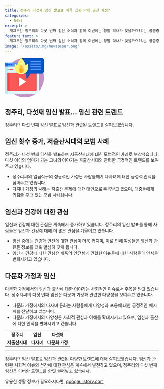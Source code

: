 ```yaml
---
title: 정주리 다섯째 임신 발표로 이목 집중 막내 출산 예정?
categories:
  - News
excerpt: >
  개그우먼 정주리의 다섯 번째 임신 소식과 함께 이번에는 정말 막내가 맞을까요?라는 궁금증을 자아내며, 서울시가 중국 온라인 플랫폼에서 발암물질을 포함한 여성용 속옷과 화장품의 판매 중지 요청, 페루 아마존 지역의 문명 미접촉 부족의 영상이 포착된 소식이 주목받고 있습니다. 클릭해서 자세히 알아보세요.
feature_text: >
  개그우먼 정주리의 다섯 번째 임신 소식과 함께 이번에는 정말 막내가 맞을까요?라는 궁금증을 자아내며, 서울시가 중국 온라인 플랫폼에서 발암물질을 포함한 여성용 속옷과 화장품의 판매 중지 요청, 페루 아마존 지역의 문명 미접촉 부족의 영상이 포착된 소식이 주목받고 있습니다. 클릭해서 자세히 알아보세요.
image: '/assets/img/newspaper.png'
---
```


<p><img src="/assets/img/news.png" alt="rentncar 속보" /></p>

<h2>정주리, 다섯째 임신 발표… 임신 관련 트렌드</h2>

<p data-ke-size="size16">정주리의 다섯 번째 임신 발표로 임신과 관련된 트렌드를 살펴보겠습니다.</p>

<h2>임신 횟수 증가, 저출산시대의 모범 사례</h2>

<p data-ke-size="size16">정주리가 다섯 번째 임신을 발표하며 저출산시대에 대한 모범적인 사례로 부상했습니다. 다섯 아이의 엄마가 되는 그녀의 이야기는 저출산시대와 관련한 긍정적인 트렌드를 보여주고 있습니다.</p>

<ul>
  <li>정주리씨의 일곱식구의 성공적인 가정은 사람들에게 다자녀에 대한 긍정적 인식을 심어주고 있습니다.</li>
  <li>다자녀 가정의 사례는 저출산 문제에 대한 대안으로 주목받고 있으며, 대중들에게 귀감을 주고 있는 모범 사례입니다.</li>
</ul>

<h2>임신과 건강에 대한 관심</h2>

<p data-ke-size="size16">임신과 건강에 대한 관심은 계속해서 증가하고 있습니다. 정주리의 임신 발표를 통해 사람들은 임신과 건강에 대해 더 많은 관심을 기울이고 있습니다.</p>

<ul>
  <li>임신 중에는 건강과 안전에 대한 관심이 더욱 커지며, 이로 인해 여성들은 임신과 관련된 정보를 더욱 열심히 찾게 됩니다.</li>
  <li>임신과 건강에 대한 관심은 제품의 안전성과 관련한 이슈들에 대한 사람들의 인식을 변화시키고 있습니다.</li>
</ul>

<h2>다문화 가정과 임신</h2>

<p data-ke-size="size16">다문화 가정에서의 임신과 출산에 대한 이야기는 사회적인 이슈로서 주목을 받고 있습니다. 정주리씨의 다섯 번째 임신은 다문화 가정과 관련한 다양성을 보여주고 있습니다.</p>

<ul>
  <li>다문화 가정에서의 다자녀 문화는 사람들에게 다양성과 포용에 대한 긍정적인 메시지를 전달하고 있습니다.</li>
  <li>다문화 가정에서의 다양성은 사회적 관심과 이해를 확대시키고 있으며, 임신과 출산에 대한 인식을 변화시키고 있습니다.</li>
</ul>

<table>
  <tr>
    <td style="text-align: center; height: 17px;"><b>정주리</b></td>
    <td style="text-align: center; height: 17px;"><b>임신</b></td>
    <td style="text-align: center; height: 17px;"><b>다섯째</b></td>
  </tr>
  <tr>
    <td style="text-align: center; height: 17px;"><b>저출산시대</b></td>
    <td style="text-align: center; height: 17px;"><b>다자녀</b></td>
    <td style="text-align: center; height: 17px;"><b>다문화 가정</b></td>
  </tr>
</table>

<hr>

<p data-ke-size="size16">정주리의 임신 발표로 임신과 관련된 다양한 트렌드에 대해 살펴보았습니다. 임신과 관련된 사회적 이슈와 건강에 대한 관심은 계속해서 발전하고 있으며, 정주리의 다섯 번째 임신은 이러한 트렌드를 한껏 불어넣고 있습니다.</p>
유용한 생활 정보가 필요하시다면, <a href="https://qoogle.tistory.com" rel="dofollow">qoogle.tistory.com</a>


